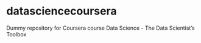 # datasciencecoursera
Dummy repository for Coursera course Data Science - The Data Scientist’s Toolbox
